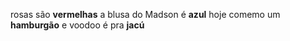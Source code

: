 rosas são **vermelhas**
a blusa do Madson é **azul**
hoje comemo um **hamburgão** 
e voodoo é pra **jacú**